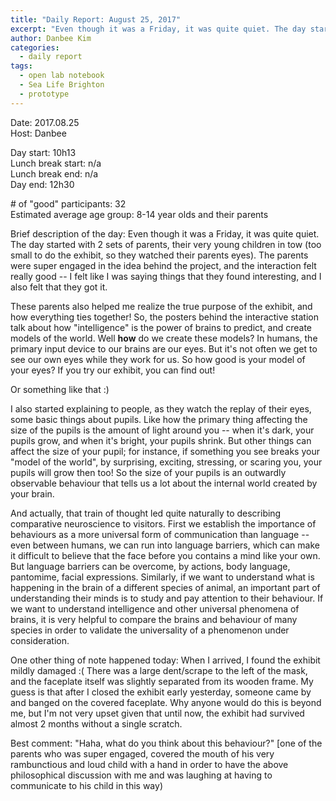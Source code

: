 ```yaml
---
title: "Daily Report: August 25, 2017"
excerpt: "Even though it was a Friday, it was quite quiet. The day started with 2 sets of parents, their very young children in tow (too small to do the exhibit, so they watched their parents eyes)."
author: Danbee Kim
categories:
  - daily report
tags:
  - open lab notebook
  - Sea Life Brighton
  - prototype
---
```


Date: 2017.08.25   
Host: Danbee  

Day start: 10h13   
Lunch break start: n/a    
Lunch break end: n/a  
Day end: 12h30  

\# of "good" participants: 32  
Estimated average age group: 8-14 year olds and their parents

Brief description of the day: Even though it was a Friday, it was quite quiet. The day started with 2 sets of parents, their very young children in tow (too small to do the exhibit, so they watched their parents eyes). The parents were super engaged in the idea behind the project, and the interaction felt really good -- I felt like I was saying things that they found interesting, and I also felt that they got it. 

These parents also helped me realize the true purpose of the exhibit, and how everything ties together! So, the posters behind the interactive station talk about how "intelligence" is the power of brains to predict, and create models of the world. Well **how** do we create these models? In humans, the primary input device to our brains are our eyes. But it's not often we get to see our own eyes while they work for us. So how good is your model of your eyes? If you try our exhibit, you can find out!

Or something like that :)

I also started explaining to people, as they watch the replay of their eyes, some basic things about pupils. Like how the primary thing affecting the size of the pupils is the amount of light around you -- when it's dark, your pupils grow, and when it's bright, your pupils shrink. But other things can affect the size of your pupil; for instance, if something you see breaks your "model of the world", by surprising, exciting, stressing, or scaring you, your pupils will grow then too! So the size of your pupils is an outwardly observable behaviour that tells us a lot about the internal world created by your brain. 

And actually, that train of thought led quite naturally to describing comparative neuroscience to visitors. First we establish the importance of behaviours as a more universal form of communication than language -- even between humans, we can run into language barriers, which can make it difficult to believe that the face before you contains a mind like your own. But language barriers can be overcome, by actions, body language, pantomime, facial expressions. Similarly, if we want to understand what is happening in the brain of a different species of animal, an important part of understanding their minds is to study and pay attention to their behaviour. If we want to understand intelligence and other universal phenomena of brains, it is very helpful to compare the brains and behaviour of many species in order to validate the universality of a phenomenon under consideration. 

One other thing of note happened today: When I arrived, I found the exhibit mildly damaged :( There was a large dent/scrape to the left of the mask, and the faceplate itself was slightly separated from its wooden frame. My guess is that after I closed the exhibit early yesterday, someone came by and banged on the covered faceplate. Why anyone would do this is beyond me, but I'm not very upset given that until now, the exhibit had survived almost 2 months without a single scratch. 

Best comment: "Haha, what do you think about this behaviour?" [one of the parents who was super engaged, covered the mouth of his very rambunctious and loud child with a hand in order to have the above philosophical discussion with me and was laughing at having to communicate to his child in this way)
